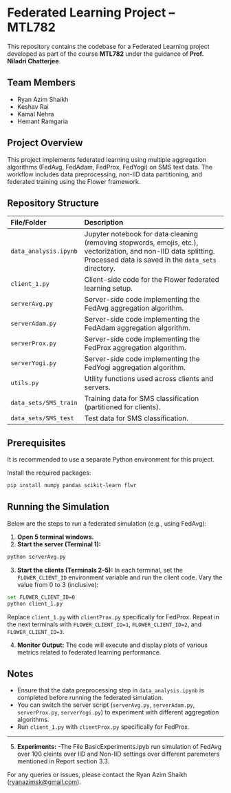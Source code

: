 # Federated Learning Project – MTL782

This repository contains the codebase for a Federated Learning project developed as part of the course **MTL782** under the guidance of **Prof. Niladri Chatterjee**.

## Team Members

- Ryan Azim Shaikh
- Keshav Rai
- Kamal Nehra
- Hemant Ramgaria


## Project Overview

This project implements federated learning using multiple aggregation algorithms (FedAvg, FedAdam, FedProx, FedYogi) on SMS text data. The workflow includes data preprocessing, non-IID data partitioning, and federated training using the Flower framework.

## Repository Structure

| File/Folder | Description |
| :-- | :-- |
| `data_analysis.ipynb` | Jupyter notebook for data cleaning (removing stopwords, emojis, etc.), vectorization, and non-IID data splitting. Processed data is saved in the `data_sets` directory. |
| `client_1.py` | Client-side code for the Flower federated learning setup. |
| `serverAvg.py` | Server-side code implementing the FedAvg aggregation algorithm. |
| `serverAdam.py` | Server-side code implementing the FedAdam aggregation algorithm. |
| `serverProx.py` | Server-side code implementing the FedProx aggregation algorithm. |
| `serverYogi.py` | Server-side code implementing the FedYogi aggregation algorithm. |
| `utils.py` | Utility functions used across clients and servers. |
| `data_sets/SMS_train` | Training data for SMS classification (partitioned for clients). |
| `data_sets/SMS_test` | Test data for SMS classification. |

## Prerequisites

It is recommended to use a separate Python environment for this project.

Install the required packages:

```bash
pip install numpy pandas scikit-learn flwr
```


## Running the Simulation

Below are the steps to run a federated simulation (e.g., using FedAvg):

1. **Open 5 terminal windows.**
2. **Start the server (Terminal 1):**

```bash
python serverAvg.py
```

3. **Start the clients (Terminals 2–5):**
In each terminal, set the `FLOWER_CLIENT_ID` environment variable and run the client code. Vary the value from 0 to 3 (inclusive):

```bash
set FLOWER_CLIENT_ID=0
python client_1.py
```
Replace `client_1.py` with `clientProx.py` specifically for FedProx.
Repeat in the next terminals with `FLOWER_CLIENT_ID=1`, `FLOWER_CLIENT_ID=2`, and `FLOWER_CLIENT_ID=3`.

4. **Monitor Output:**
The code will execute and display plots of various metrics related to federated learning performance.

## Notes

- Ensure that the data preprocessing step in `data_analysis.ipynb` is completed before running the federated simulation.
- You can switch the server script (`serverAvg.py`, `serverAdam.py`, `serverProx.py`, `serverYogi.py`) to experiment with different aggregation algorithms.
- Run `client_1.py` with `clientProx.py` specifically for FedProx.
---
5. **Experiments:**
-The File BasicExperiments.ipyb run simulation of FedAvg over 100 cleints over IID and Non-IID settings over different paremeters mentioned in Report section 3.3.


For any queries or issues, please contact the Ryan Azim Shaikh (ryanazimsk@gmail.com).

